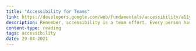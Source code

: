 ```yaml
---
title: "Accessibility for Teams"
link: https://developers.google.com/web/fundamentals/accessibility/a11y-for-teams
description: Remember, accessibility is a team effort. Every person has a role to play. This article outlines criteria for each of the major disciplines (project manager, UX designer, and developer) so that they can work to incorporate accessibility best practices into their process.
content-type: reading
tags: accessibility
date: 29-04-2021
---
```


